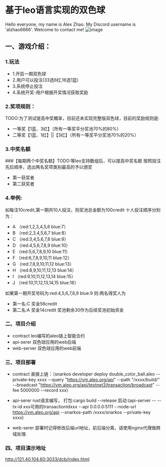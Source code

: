 # 基于leo语言实现的双色球
Hello everyone, my name is Alex Zhao. My Discord username is 'alzhao6666'. Welcome to contact me!
![image](https://github.com/AlexZhao6666/double-color-ball/assets/136443781/72ec7969-28c7-4e5d-9bf6-46ad010c37ef)

## 一、游戏介绍：
### 1.玩法
- 1.开启一期双色球
- 2.用户可以投注(33选6红,16选1蓝)
- 3.系统停止投注
- 4.系统开奖-用户根据开奖情况获取奖励

### 2.奖项规则：
TODO:为了测试提高中奖概率，目前还未实现完整版双色球，目前的奖励规则是:
- 一等奖【1蓝、3红】（所有一等奖平分奖池70%的80%）
- 二等奖【1蓝、1红】||【3红】（所有一等奖平分奖池70%的20%）

### 3.中奖名额
###【每期两个中奖名额】TODO:等leo支持数组后，可以提高中奖名额
按照投注先后顺序，选出两名奖项类别最高的予以颁奖
- 第一获奖者
- 第二获奖者

### 4.举例:
如每注10credit,第一期共10人投注，则奖池总金额为100credit
十人投注顺序分别为：
- A （red:1,2,3,4,5,6 blue:7）
- B （red:2,3,4,5,6,7 blue:8）
- C （red:3,4,5,6,7,8 blue:9）
- D （red:4,5,6,7,8,9 blue:10）
- E （red:5,6,7,8,9,10 blue:11）
- F （red:6,7,8,9,10,11 blue:12）
- G （red:7,8,9,10,11,12 blue:13）
- H （red:8,9,10,11,12,13 blue:14）
- I （red:9,10,11,12,13,14 blue:15）
- J （red:10,11,12,13,14,15 blue:16）

如果第一期开奖号码为:red:4,5,6,7,8,9 blue:9
则:两名得奖人为
- 第一名:C 奖金56credit
- 第二名:A 奖金14credit
奖池剩余30作为后续奖池初始资金

### 二、项目介绍

- contract
  leo编写的aleo链上智能合约
- api-serer
  双色球应用的web后端
- web-server
  双色球应用的web前端

### 三、项目部署
- contract
  直接上链：（snarkos developer deploy double_color_ball.aleo --private-key xxxx --query "https://vm.aleo.org/api" --path "/xxxx/build/" --broadcast "https://vm.aleo.org/api/testnet3/transaction/broadcast" --fee 5000000 --record xxx)

- api-serer
  rust语言编写，
  打包:cargo build --release
  启动:(api-server -- --tx-id xxx可用的transactionIdxxx --api 0.0.0.0:5111 --node-url https://vm.aleo.org/api --snarkos-path /xxxx/snarkos --private-key xxxx)

- web-serer
  部署时记得修改后端url地址，前后端分离，请使用nginx代理做跨域处理.

### 四、项目演示地址
http://121.40.104.60:3033/dcb/index.html
